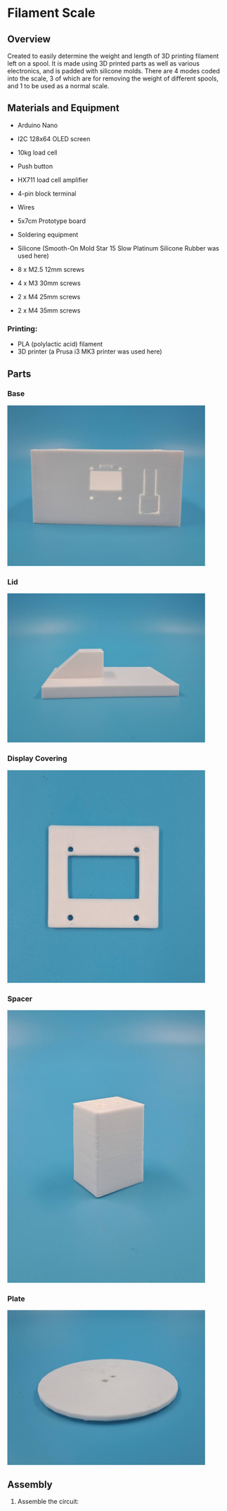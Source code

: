 # Filament Scale # 

## Overview ##   
Created to easily determine the weight and length of 3D printing filament left on a spool. It is made using 3D printed parts as well as various electronics, and is padded with silicone molds. There are 4 modes coded into the scale, 3 of which are for removing the weight of different spools, and 1 to be used as a normal scale.

## Materials and Equipment ##
- Arduino Nano  
- I2C 128x64 OLED screen  
- 10kg load cell  
- Push button  
- HX711 load cell amplifier  
- 4-pin block terminal  
- Wires  
- 5x7cm Prototype board   
- Soldering equipment   
- Silicone (Smooth-On Mold Star 15 Slow Platinum Silicone Rubber was used here)

- 8 x M2.5 12mm screws  
- 4 x M3 30mm screws  
- 2 x M4 25mm screws  
- 2 x M4 35mm screws

### Printing: ###
- PLA (polylactic acid) filament  
- 3D printer (a Prusa i3 MK3 printer was used here)

## Parts ##
### Base ###    
<img src="https://raw.githubusercontent.com/Lucas12453/filament_scale/main/Fil%20Scale%20Base.jpg" width="450">

### Lid ###  
<img src="https://github.com/Lucas12453/filament_scale/blob/main/Fil%20Scale%20Lid.jpg" width="450">

### Display Covering ### 
<img src="https://github.com/Lucas12453/filament_scale/blob/main/Fil%20Scale%20Display%20Covering.jpg" width="450">

### Spacer ###  
<img src="https://github.com/Lucas12453/filament_scale/blob/main/Fil%20Scale%20Spacer.jpg" width="450">

### Plate ### 
<img src="https://github.com/Lucas12453/filament_scale/blob/main/Fil%20Scale%20Plate.jpg" width="450">

## Assembly ##

1. Assemble the circuit:

